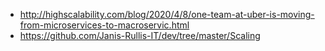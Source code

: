 - http://highscalability.com/blog/2020/4/8/one-team-at-uber-is-moving-from-microservices-to-macroservic.html
- https://github.com/Janis-Rullis-IT/dev/tree/master/Scaling
